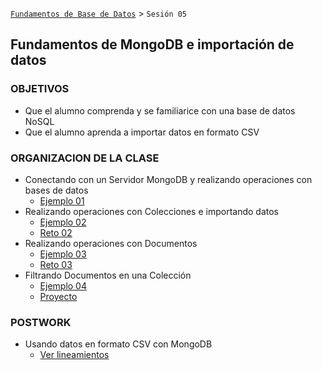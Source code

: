 [`Fundamentos de Base de Datos`](../Readme.md) > `Sesión 05`
## Fundamentos de MongoDB e importación de datos

### OBJETIVOS
- Que el alumno comprenda y se familiarice con una base de datos NoSQL
- Que el alumno aprenda a importar datos en formato CSV

### ORGANIZACION DE LA CLASE
- Conectando con un Servidor MongoDB y realizando operaciones con bases de datos
	 - [Ejemplo 01](Ejemplo-01)
- Realizando operaciones con Colecciones e importando datos
	 - [Ejemplo 02](Ejemplo-02)
	 - [Reto 02](Reto-02)
- Realizando operaciones con Documentos
   - [Ejemplo 03](Ejemplo-03)
   - [Reto 03](Reto-03)
- Filtrando Documentos en una Colección
   - [Ejemplo 04](Ejemplo-04)
   - [Proyecto](Proyecto)

### POSTWORK
 - Usando datos en formato CSV con MongoDB
   - [Ver lineamientos](Postwork)
